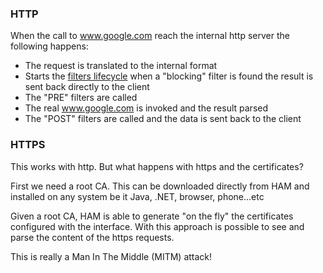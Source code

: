 
### HTTP

When the call to www.google.com reach the internal http server the following happens:

* The request is translated to the internal format
* Starts the [filters lifecycle](../lifecycle.md) when a "blocking" filter is found the result is sent back directly to the client
* The "PRE" filters are called
* The real www.google.com is invoked and the result parsed
* The "POST" filters are called and the data is sent back to the client

### HTTPS

This works with http. But what happens with https and the certificates?

First we need a root CA. This can be downloaded directly from HAM and installed on any
system be it Java, .NET, browser, phone...etc

Given a root CA, HAM is able to generate "on the fly" the certificates configured with
the interface. With this approach is possible to see and parse the content of the https
requests.

This is really a Man In The Middle (MITM) attack!
